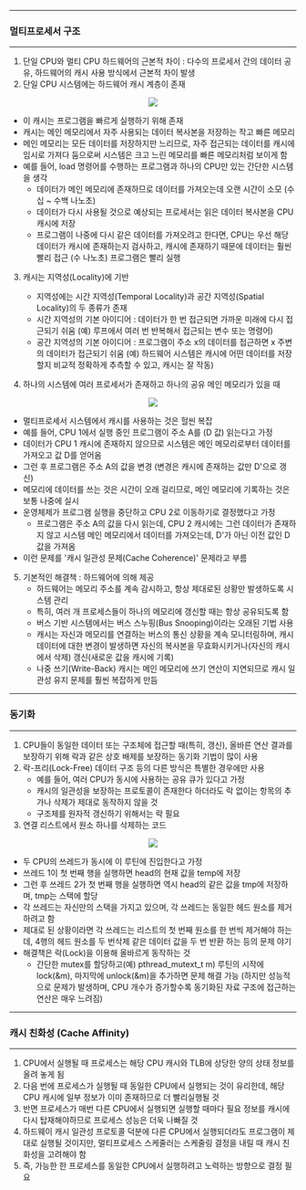 -----
### 멀티프로세서 구조
-----
1. 단일 CPU와 멀티 CPU 하드웨어의 근본적 차이 : 다수의 프로세서 간의 데이터 공유, 하드웨어의 캐시 사용 방식에서 근본적 차이 발생
2. 단일 CPU 시스템에는 하드웨어 캐시 계층이 존재
<div align="center">
<img src="https://github.com/user-attachments/assets/9c850cad-fd20-45e2-8074-9ad6a96a094b">
</div>

   - 이 캐시는 프로그램을 빠르게 실행하기 위해 존재
   - 캐시는 메인 메모리에서 자주 사용되는 데이터 복사본을 저장하는 작고 빠른 메모리
   - 메인 메모리는 모든 데이터를 저장하지만 느리므로, 자주 접근되는 데이터를 캐시에 임시로 가져다 둠으로써 시스템은 크고 느린 메모리를 빠른 메모리처럼 보이게 함
   - 예를 들어, load 명령어를 수행하는 프로그램과 하나의 CPU만 있는 간단한 시스템을 생각
     + 데이터가 메인 메모리에 존재하므로 데이터를 가져오는데 오랜 시간이 소모 (수십 ~ 수백 나노초)
     + 데이터가 다시 사용될 것으로 예상되는 프로세서는 읽은 데이터 복사본을 CPU 캐시에 저장
     + 프로그램이 나중에 다시 같은 데이터를 가져오려고 한다면, CPU는 우선 해당 데이터가 캐시에 존재하는지 검사하고, 캐시에 존재하기 때문에 데이터는 훨씬 빨리 접근 (수 나노초) 프로그램은 빨리 실행
    
3. 캐시는 지역성(Locality)에 기반
   - 지역성에는 시간 지역성(Temporal Locality)과 공간 지역성(Spatial Locality)의 두 종류가 존재
   - 시간 지역성의 기본 아이디어 : 데이터가 한 번 접근되면 가까운 미래에 다시 접근되기 쉬움 (예) 루프에서 여러 번 반복해서 접근되는 변수 또는 명령어)
   - 공간 지역성의 기본 아이디어 : 프로그램이 주소 x의 데이터를 접근하면 x 주변의 데이터가 접근되기 쉬움 (예) 하드웨어 시스템은 캐시에 어떤 데이터를 저장할지 비교적 정확하게 추측할 수 있고, 캐시는 잘 작동)

4. 하나의 시스템에 여러 프로세서가 존재하고 하나의 공유 메인 메모리가 있을 때
<div align="center">
<img src="https://github.com/user-attachments/assets/0ee40e98-e4cd-472a-a4d8-1ebe92921af5">
</div>

   - 멀티프로세서 시스템에서 캐시를 사용하는 것은 헐씬 복잡
   - 예를 들어, CPU 1에서 실행 중인 프로그램이 주소 A를 (D 값) 읽는다고 가정
   - 데이터가 CPU 1 캐시에 존재하지 않으므로 시스템은 메인 메모리로부터 데이터를 가져오고 값 D를 얻어옴
   - 그런 후 프로그램은 주소 A의 값을 변경 (변경은 캐시에 존재하는 값만 D'으로 갱신)
   - 메모리에 데이터를 쓰는 것은 시간이 오래 걸리므로, 메인 메모리에 기록하는 것은 보통 나중에 실시
   - 운영체제가 프로그램 실행을 중단하고 CPU 2로 이동하기로 결정했다고 가정
     + 프로그램은 주소 A의 값을 다시 읽는데, CPU 2 캐시에는 그런 데이터가 존재하지 않고 시스템 메인 메모리에서 데이터를 가져오는데, D'가 아닌 이전 값인 D 값을 가져옴
   - 이런 문제를 '캐시 일관성 문제(Cache Coherence)' 문제라고 부름

5. 기본적인 해결책 : 하드웨어에 의해 제공
   - 하드웨어는 메모리 주소를 계속 감시하고, 항상 제대로된 상황만 발생하도록 시스템 관리
   - 특히, 여러 개 프로세스들이 하나의 메모리에 갱신할 때는 항상 공유되도록 함
   - 버스 기반 시스템에서는 버스 스누핑(Bus Snooping)이라는 오래된 기법 사용
   - 캐시는 자신과 메모리를 연결하는 버스의 통신 상황을 계속 모니터링하며, 캐시 데이터에 대한 변경이 발생하면 자신의 복사본을 무효화시키거나(자신의 캐시에서 삭제) 갱신(새로운 값을 캐시에 기록)
   - 나중 쓰기(Write-Back) 캐시는 메인 메모리에 쓰기 연산이 지연되므로 캐시 일관성 유지 문제를 훨씬 복잡하게 만듬

-----
### 동기화
-----
1. CPU들이 동일한 데이터 또는 구조체에 접근할 때(특히, 갱신), 올바른 연산 결과를 보장하기 위해 락과 같은 상호 배제를 보장하는 동기화 기법이 많이 사용
2. 락-프리(Lock-Free) 데이터 구조 등의 다른 방식은 특별한 경우에만 사용
   - 예를 들어, 여러 CPU가 동시에 사용하는 공유 큐가 있다고 가정
   - 캐시의 일관성을 보장하는 프로토콜이 존재한다 하더라도 락 없이는 항목의 추가나 삭제가 제대로 동작하지 않을 것
   - 구조체를 원자적 갱신하기 위해서는 락 필요
3. 연결 리스트에서 원소 하나를 삭제하는 코드
<div align="center">
<img src="https://github.com/user-attachments/assets/55c23379-514f-40b7-9a14-5d5441d0646e">
</div>

   - 두 CPU의 쓰레드가 동시에 이 루틴에 진입한다고 가정
   - 쓰레드 1이 첫 번째 행을 실행하면 head의 현재 값을 temp에 저장
   - 그런 후 쓰레드 2가 첫 번째 행을 실행하면 역시 head의 같은 값을 tmp에 저장하며, tmp는 스택에 할당
   - 각 쓰레드는 자신만의 스택을 가지고 있으며, 각 쓰레드는 동일한 헤드 원소를 제거하려고 함
   - 제대로 된 상황이라면 각 쓰레드는 리스트의 첫 번째 원소를 한 번씩 제거해야 하는데, 4행의 헤드 원소를 두 번삭제 같은 데이터 값을 두 번 반환 하는 등의 문제 야기
   - 해결책은 락(Lock)을 이용해 올바르게 동작하는 것
     + 간단한 mutex를 할당하고(예) pthread_mutext_t m) 루틴의 시작에 lock(&m), 마지막에 unlock(&m)을 추가하면 문제 해결 가능 (하지만 성능적으로 문제가 발생하며, CPU 개수가 증가할수록 동기화된 자료 구조에 접근하는 연산은 매우 느려짐)

-----
### 캐시 친화성 (Cache Affinity)
-----
1. CPU에서 실행될 때 프로세스는 해당 CPU 캐시와 TLB에 상당한 양의 상태 정보를 올려 놓게 됨
2. 다음 번에 프로세스가 실행될 때 동일한 CPU에서 실행되는 것이 유리한데, 해당 CPU 캐시에 일부 정보가 이미 존재하므로 더 빨리실행될 것
3. 반면 프로세스가 매번 다른 CPU에서 실행되면 실행할 때마다 필요 정보를 캐시에 다시 탑재해야하므로 프로세스 성능은 더욱 나빠질 것
4. 하드웨이 캐시 일관성 프로토콜 덕분에 다른 CPU에서 실행되더라도 프로그램이 제대로 실행될 것이지만, 멀티프로세스 스케줄러는 스케줄링 결정을 내릴 때 캐시 친화성을 고려해야 함
5. 즉, 가능한 한 프로세스를 동일한 CPU에서 실행하려고 노력하는 방향으로 결정 필요
